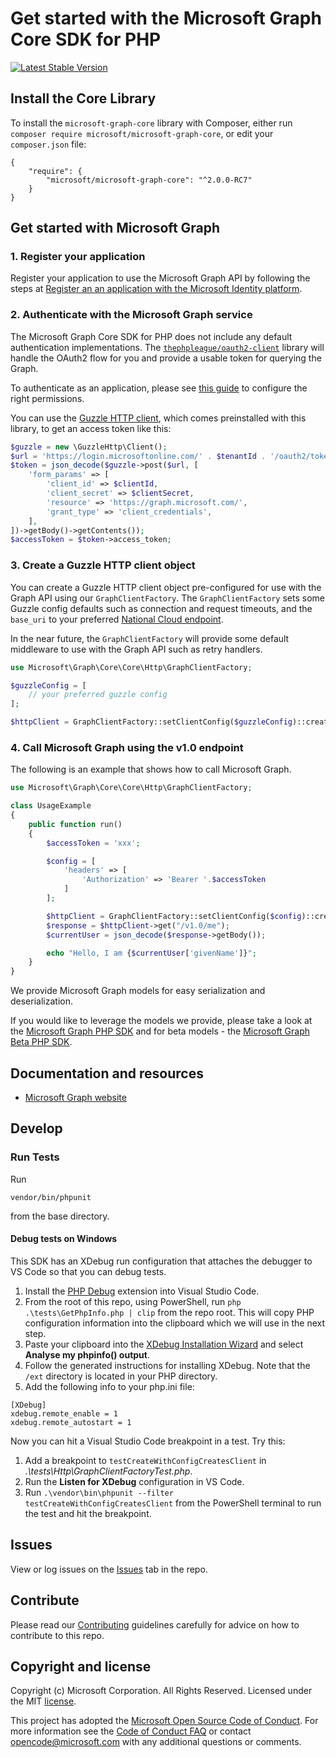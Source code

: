 # Get started with the Microsoft Graph Core SDK for PHP

[![Latest Stable Version](https://poser.pugx.org/microsoft/microsoft-graph-core/version)](https://packagist.org/packages/microsoft/microsoft-graph-core)

## Install the Core Library
To install the `microsoft-graph-core` library with Composer, either run `composer require microsoft/microsoft-graph-core`, or edit your `composer.json` file:
```
{
    "require": {
        "microsoft/microsoft-graph-core": "^2.0.0-RC7"
    }
}
```
## Get started with Microsoft Graph

### 1. Register your application

Register your application to use the Microsoft Graph API by following the steps at [Register an an application with the Microsoft Identity platform](https://aka.ms/registerApplication).

### 2. Authenticate with the Microsoft Graph service

The Microsoft Graph Core SDK for PHP does not include any default authentication implementations. The [`thephpleague/oauth2-client`](https://github.com/thephpleague/oauth2-client) library will handle the OAuth2 flow for you and provide a usable token for querying the Graph.

To authenticate as an application, please see [this guide](https://docs.microsoft.com/en-us/graph/auth-v2-service?context=graph%2Fapi%2F1.0&view=graph-rest-1.0) to configure the right permissions.

You can use the [Guzzle HTTP client](http://docs.guzzlephp.org/en/stable/), which comes preinstalled with this library, to get an access token like this:
```php
$guzzle = new \GuzzleHttp\Client();
$url = 'https://login.microsoftonline.com/' . $tenantId . '/oauth2/token?api-version=1.0';
$token = json_decode($guzzle->post($url, [
    'form_params' => [
        'client_id' => $clientId,
        'client_secret' => $clientSecret,
        'resource' => 'https://graph.microsoft.com/',
        'grant_type' => 'client_credentials',
    ],
])->getBody()->getContents());
$accessToken = $token->access_token;
```

### 3. Create a Guzzle HTTP client object
You can create a Guzzle HTTP client object pre-configured for use with the Graph API using our `GraphClientFactory`. The `GraphClientFactory`
sets some Guzzle config defaults such as connection and request timeouts, and the `base_uri` to your preferred [National Cloud endpoint](https://docs.microsoft.com/en-us/graph/deployments#microsoft-graph-and-graph-explorer-service-root-endpoints).

In the near future, the `GraphClientFactory` will provide some default middleware to use with the Graph API such as retry handlers.

```php
use Microsoft\Graph\Core\Core\Http\GraphClientFactory;

$guzzleConfig = [
    // your preferred guzzle config
];

$httpClient = GraphClientFactory::setClientConfig($guzzleConfig)::create();

```

### 4. Call Microsoft Graph using the v1.0 endpoint

The following is an example that shows how to call Microsoft Graph.

```php
use Microsoft\Graph\Core\Core\Http\GraphClientFactory;

class UsageExample
{
    public function run()
    {
        $accessToken = 'xxx';

        $config = [
            'headers' => [
                'Authorization' => 'Bearer '.$accessToken
            ]
        ];

        $httpClient = GraphClientFactory::setClientConfig($config)::create();
        $response = $httpClient->get("/v1.0/me");
        $currentUser = json_decode($response->getBody());

        echo "Hello, I am {$currentUser['givenName']}";
    }
}
```

We provide Microsoft Graph models for easy serialization and deserialization.

If you would like to leverage the models we provide, please take a look at the [Microsoft Graph PHP SDK](https://packagist.org/packages/microsoft/microsoft-graph) and for
beta models - the [Microsoft Graph Beta PHP SDK](https://packagist.org/packages/microsoft/microsoft-graph-beta).

## Documentation and resources

* [Microsoft Graph website](https://aka.ms/graph)

## Develop

### Run Tests

Run
 ```shell
vendor/bin/phpunit
```
from the base directory.

#### Debug tests on Windows

This SDK has an XDebug run configuration that attaches the debugger to VS Code so that you can debug tests.

1. Install the [PHP Debug](https://marketplace.visualstudio.com/items?itemName=felixfbecker.php-debug) extension into Visual Studio Code.
2. From the root of this repo, using PowerShell, run `php .\tests\GetPhpInfo.php | clip` from the repo root. This will copy PHP configuration information into the clipboard which we will use in the next step.
3. Paste your clipboard into the [XDebug Installation Wizard](https://xdebug.org/wizard) and select **Analyse my phpinfo() output**.
4. Follow the generated instructions for installing XDebug. Note that the `/ext` directory is located in your PHP directory.
5. Add the following info to your php.ini file:

```
[XDebug]
xdebug.remote_enable = 1
xdebug.remote_autostart = 1
```

Now you can hit a Visual Studio Code breakpoint in a test. Try this:

1. Add a breakpoint to `testCreateWithConfigCreatesClient` in *.\tests\Http\GraphClientFactoryTest.php*.
2. Run the **Listen for XDebug** configuration in VS Code.
3. Run `.\vendor\bin\phpunit --filter testCreateWithConfigCreatesClient` from the PowerShell terminal to run the test and hit the breakpoint.

## Issues

View or log issues on the [Issues](https://github.com/microsoftgraph/msgraph-sdk-php-core/issues) tab in the repo.

## Contribute

Please read our [Contributing](https://github.com/microsoftgraph/msgraph-sdk-php-core/blob/master/CONTRIBUTING.md) guidelines carefully for advice on how to contribute to this repo.

## Copyright and license

Copyright (c) Microsoft Corporation. All Rights Reserved. Licensed under the MIT [license](LICENSE).

This project has adopted the [Microsoft Open Source Code of Conduct](https://opensource.microsoft.com/codeofconduct/). For more information see the [Code of Conduct FAQ](https://opensource.microsoft.com/codeofconduct/faq/) or contact [opencode@microsoft.com](mailto:opencode@microsoft.com) with any additional questions or comments.
